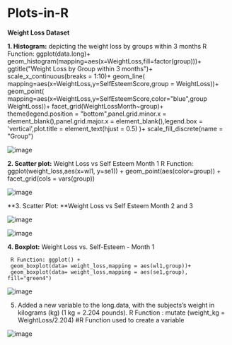 # Plots-in-R

**Weight Loss Dataset**

**1. Histogram:** depicting the weight loss by groups within 3 months
R Function: ggplot(data.long)+ geom_histogram(mapping=aes(x=WeightLoss,fill=factor(group)))+
ggtitle("Weight Loss by Group within 3 months")+
scale_x_continuous(breaks = 1:10)+
geom_line( mapping=aes(x=WeightLoss,y=SelfEsteemScore,group = WeightLoss))+
geom_point( mapping=aes(x=WeightLoss,y=SelfEsteemScore,color="blue",group WeightLoss))+
facet_grid(WeightLossMonth~group)+
theme(legend.position = "bottom",panel.grid.minor.x = element_blank(),panel.grid.major.x = element_blank(),legend.box = 'vertical',plot.title = element_text(hjust = 0.5) )+
scale_fill_discrete(name = "Group")
 

![image](https://user-images.githubusercontent.com/15854238/147429051-afc51b4a-26b5-4c8d-9e1f-33578ac506a8.png)





**2. Scatter plot:** Weight Loss vs Self Esteem Month 1
      R Function: ggplot(weight_loss,aes(x=wl1, y=se1)) + 
                            geom_point(aes(color=group)) + 
                            facet_grid(cols = vars(group))
		 
![image](https://user-images.githubusercontent.com/15854238/147429058-118c3f92-da2a-4df7-ba0d-ed7683a3cb16.png)


**3. Scatter Plot: **Weight Loss vs Self Esteem Month 2 and 3
      
![image](https://user-images.githubusercontent.com/15854238/147429064-160c089a-651e-4d65-bfbb-b5172e29a3a7.png)

![image](https://user-images.githubusercontent.com/15854238/147429077-9bf11801-8902-4cf7-b317-207e27ab7ef6.png)


**4. Boxplot:** Weight Loss vs. Self-Esteem - Month 1

     R Function: ggplot() + 
     geom_boxplot(data= weight_loss,mapping = aes(wl1,group))+
     geom_boxplot(data= weight_loss,mapping = aes(se1,group), fill="green4")
     
![image](https://user-images.githubusercontent.com/15854238/147429092-c62c890f-97f5-499f-9241-5ceec9166a3e.png)
	 

5. Added a new variable to the long.data, with the subjects’s weight in kilograms (kg) (1 kg = 2.204 pounds).
     R Function : mutate (weight_kg = WeightLoss/2.204) #R Function used to create a variable
      
![image](https://user-images.githubusercontent.com/15854238/147429100-cacf5fe6-1cd3-4e7f-8124-61d962464922.png)


	














